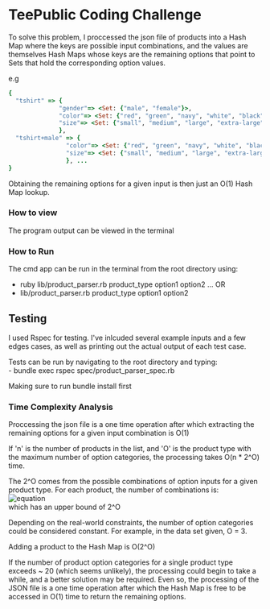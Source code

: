 TeePublic Coding Challenge
======

To solve this problem, I proccessed the json file of products into a Hash Map where the keys are possible input combinations, and the values are themselves Hash Maps whose keys are the remaining options that point to Sets that hold the corresponding option values.

e.g

```ruby
{
  "tshirt" => {
              "gender"=> <Set: {"male", "female"}>, 
              "color"=> <Set: {"red", "green", "navy", "white", "black"}>, 
              "size"=> <Set: {"small", "medium", "large", "extra-large", "2x-large"}>
              },
  "tshirt+male" => {
                "color"=> <Set: {"red", "green", "navy", "white", "black"}>, 
                "size"=> <Set: {"small", "medium", "large", "extra-large", "2x-large"}>
                }, ...
}
```

Obtaining the remaining options for a given input is then just an O(1) Hash Map lookup.

### How to view
  The program output can be viewed in the terminal
### How to Run

  The cmd app can be run in the terminal from the root directory using:
  - ruby lib/product_parser.rb product_type option1 option2 ... 
  OR
  - lib/product_parser.rb product_type option1 option2 

## Testing
  I used Rspec for testing. I've inlcuded several example inputs and a few edges cases, as well as printing out the actual output of each test case. 

  Tests can be run by navigating to the root directory and typing:
    <br />
    - bundle exec rspec spec/product_parser_spec.rb
    <br />

  Making sure to run bundle install first

### Time Complexity Analysis

  Proccessing the json file is a one time operation after which extracting the remaining options for a given input combination is O(1)

  If 'n' is the number of products in the list, and 'O' is the product type with the maximum number of option categories, the processing takes O(n * 2^O) time.
  
  The 2^O comes from the possible combinations of option inputs for a given product type. For each product, the number of combinations is: 
  <br />
  ![equation](https://i.ibb.co/2YSSPnC/comb1.png)
  <br />
  which has an upper bound of 2^O
  
  Depending on the real-world constraints, the number of option categories could be considered constant. For example, in the data set given, O = 3.
  
  Adding a product to the Hash Map is O(2^O)
  
  If the number of product option categories for a single product type exceeds ~ 20 (which seems unlikely), the processing could begin to take a while, and a better solution may be required. Even so, the processing of the JSON file is a one time operation after which the Hash Map is free to be accessed in O(1) time to return the remaining options.
  
  
  




